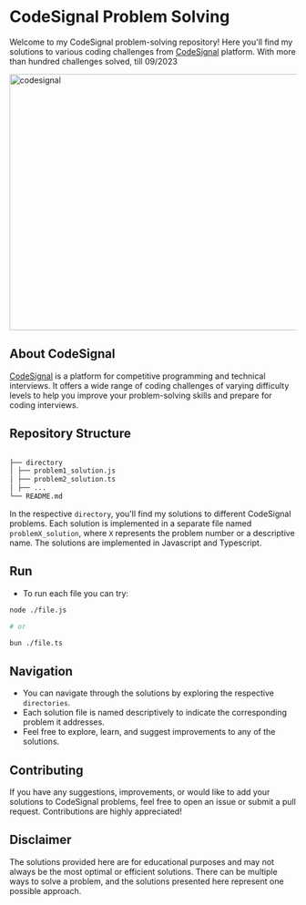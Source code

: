 # CodeSignal Problem Solving
Welcome to my CodeSignal problem-solving repository! Here you'll find my solutions to various coding challenges from [CodeSignal](https://codesignal.com/) platform.
With more than hundred challenges solved, till 09/2023

<img src="https://github.com/AngelDarco/codesignal_challenges/assets/29819444/570752b2-1895-4617-9763-f9ebaa701310" alt="codesignal" width="600" height="450">

## About CodeSignal

[CodeSignal](https://codesignal.com/) is a platform for competitive programming and technical interviews. It offers a wide range of coding challenges of varying difficulty levels to help you improve your problem-solving skills and prepare for coding interviews.

## Repository Structure

```bash

├── directory
│ ├── problem1_solution.js
│ ├── problem2_solution.ts
│ ├── ...
└── README.md
```

In the respective `directory`, you'll find my solutions to different CodeSignal problems. Each solution is implemented in a separate file named `problemX_solution`, where `X` represents the problem number or a descriptive name. The solutions are implemented in Javascript and Typescript.

## Run

- To run each file you can try:

```bash
node ./file.js

# or

bun ./file.ts
```

## Navigation

- You can navigate through the solutions by exploring the respective `directories`.
- Each solution file is named descriptively to indicate the corresponding problem it addresses.
- Feel free to explore, learn, and suggest improvements to any of the solutions.

## Contributing

If you have any suggestions, improvements, or would like to add your solutions to CodeSignal problems, feel free to open an issue or submit a pull request. Contributions are highly appreciated!

## Disclaimer

The solutions provided here are for educational purposes and may not always be the most optimal or efficient solutions. There can be multiple ways to solve a problem, and the solutions presented here represent one possible approach.
